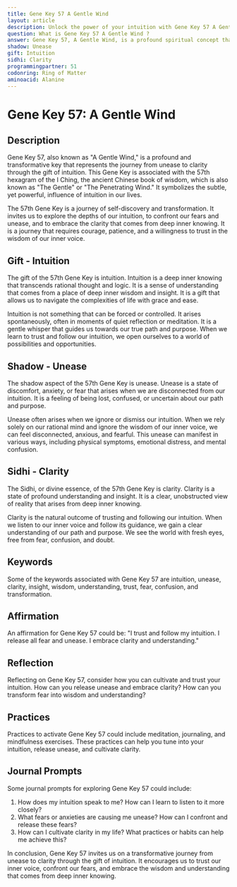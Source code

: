 ```yaml
---
title: Gene Key 57 A Gentle Wind
layout: article
description: Unlock the power of your intuition with Gene Key 57 A Gentle Wind. Embark on a transformative journey from unease to clarity, guided by the wisdom of your inner voice. Trust, explore, and embrace your intuitive gifts today.
question: What is Gene Key 57 A Gentle Wind ?
answer: Gene Key 57, A Gentle Wind, is a profound spiritual concept that symbolizes intuition and clarity. It's about harnessing the power of the subtle, unseen forces in life, akin to a gentle wind guiding us towards enlightenment.
shadow: Unease
gift: Intuition
sidhi: Clarity
programmingpartner: 51
codonring: Ring of Matter
aminoacid: Alanine
---
```

# Gene Key 57: A Gentle Wind

## Description

Gene Key 57, also known as "A Gentle Wind," is a profound and transformative key that represents the journey from unease to clarity through the gift of intuition. This Gene Key is associated with the 57th hexagram of the I Ching, the ancient Chinese book of wisdom, which is also known as "The Gentle" or "The Penetrating Wind." It symbolizes the subtle, yet powerful, influence of intuition in our lives.

The 57th Gene Key is a journey of self-discovery and transformation. It invites us to explore the depths of our intuition, to confront our fears and unease, and to embrace the clarity that comes from deep inner knowing. It is a journey that requires courage, patience, and a willingness to trust in the wisdom of our inner voice.

## Gift - Intuition

The gift of the 57th Gene Key is intuition. Intuition is a deep inner knowing that transcends rational thought and logic. It is a sense of understanding that comes from a place of deep inner wisdom and insight. It is a gift that allows us to navigate the complexities of life with grace and ease.

Intuition is not something that can be forced or controlled. It arises spontaneously, often in moments of quiet reflection or meditation. It is a gentle whisper that guides us towards our true path and purpose. When we learn to trust and follow our intuition, we open ourselves to a world of possibilities and opportunities.

## Shadow - Unease

The shadow aspect of the 57th Gene Key is unease. Unease is a state of discomfort, anxiety, or fear that arises when we are disconnected from our intuition. It is a feeling of being lost, confused, or uncertain about our path and purpose.

Unease often arises when we ignore or dismiss our intuition. When we rely solely on our rational mind and ignore the wisdom of our inner voice, we can feel disconnected, anxious, and fearful. This unease can manifest in various ways, including physical symptoms, emotional distress, and mental confusion.

## Sidhi - Clarity

The Sidhi, or divine essence, of the 57th Gene Key is clarity. Clarity is a state of profound understanding and insight. It is a clear, unobstructed view of reality that arises from deep inner knowing.

Clarity is the natural outcome of trusting and following our intuition. When we listen to our inner voice and follow its guidance, we gain a clear understanding of our path and purpose. We see the world with fresh eyes, free from fear, confusion, and doubt.

## Keywords

Some of the keywords associated with Gene Key 57 are intuition, unease, clarity, insight, wisdom, understanding, trust, fear, confusion, and transformation.

## Affirmation

An affirmation for Gene Key 57 could be: "I trust and follow my intuition. I release all fear and unease. I embrace clarity and understanding."

## Reflection

Reflecting on Gene Key 57, consider how you can cultivate and trust your intuition. How can you release unease and embrace clarity? How can you transform fear into wisdom and understanding?

## Practices

Practices to activate Gene Key 57 could include meditation, journaling, and mindfulness exercises. These practices can help you tune into your intuition, release unease, and cultivate clarity.

## Journal Prompts

Some journal prompts for exploring Gene Key 57 could include:

1. How does my intuition speak to me? How can I learn to listen to it more closely?
2. What fears or anxieties are causing me unease? How can I confront and release these fears?
3. How can I cultivate clarity in my life? What practices or habits can help me achieve this?

In conclusion, Gene Key 57 invites us on a transformative journey from unease to clarity through the gift of intuition. It encourages us to trust our inner voice, confront our fears, and embrace the wisdom and understanding that comes from deep inner knowing.